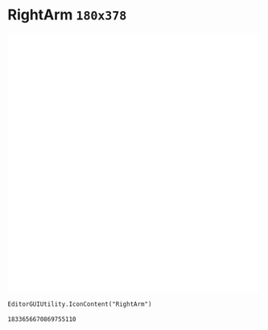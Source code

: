 # RightArm `180x378`
<img src="/img/RightArm.png" width=512 height=512>

``` CSharp
EditorGUIUtility.IconContent("RightArm")
```
```
1833656670869755110
```
